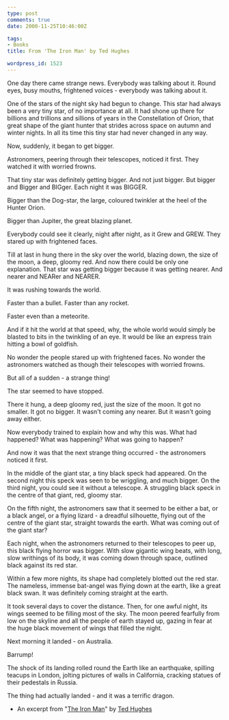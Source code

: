 ```yaml
---
type: post
comments: true
date: 2000-11-25T10:46:00Z

tags:
- Books
title: From 'The Iron Man' by Ted Hughes

wordpress_id: 1523
---
```


One day there came strange news. Everybody was talking about it. Round eyes, busy mouths, frightened voices - everybody was talking about it.   

  

One of the stars of the night sky had begun to change. This star had always been a very tiny star, of no importance at all. It had shone up there for billions and trillions and sillions of years in the Constellation of Orion, that great shape of the giant hunter that strides across space on autumn and winter nights. In all its time this tiny star had never changed in any way.    

  

Now, suddenly, it began to get bigger.   

  

Astronomers, peering through their telescopes, noticed it first. They watched it with worried frowns.   

  

That tiny star was definitely getting bigger. And not just bigger. But bigger and Bigger and BIGger. Each night it was BIGGER.  

  

Bigger than the Dog-star, the large, coloured twinkler at the heel of the Hunter Orion.   

  

Bigger than Jupiter, the great blazing planet.   

  

Everybody could see it clearly, night after night, as it Grew and GREW. They stared up with frightened faces.   

  

Till at last in hung there in the sky over the world, blazing down, the size of the moon, a deep, gloomy red. And now there could be only one explanation. That star was getting bigger because it was getting nearer. And nearer and NEARer and NEARER.  

  

It was rushing towards the world.   

  

Faster than a bullet. Faster than any rocket.   

  

Faster even than a meteorite.   

  

And if it hit the world at that speed, why, the whole world would simply be blasted to bits in the twinkling of an eye. It would be like an express train hitting a bowl of goldfish.   

  

No wonder the people stared up with frightened faces. No wonder the astronomers watched as though their telescopes with worried frowns.   

  

But all of a sudden - a strange thing!   

  

The star seemed to have stopped.   

  

There it hung, a deep gloomy red, just the size of the moon. It got no smaller. It got no bigger. It wasn't coming any nearer. But it wasn't going away either.   

  

Now everybody trained to explain how and why this was. What had happened? What was happening? What was going to happen?  

  

And now it was that the next strange thing occurred - the astronomers noticed it first.   

  

In the middle of the giant star, a tiny black speck had appeared. On the second night this speck was seen to be wriggling, and much bigger. On the third night, you could see it without a telescope. A struggling black speck in the centre of that giant, red, gloomy star.   

  

On the fifth night, the astronomers saw that it seemed to be either a bat, or a black angel, or a flying lizard - a dreadful silhouette, flying out of the centre of the giant star, straight towards the earth. What was coming out of the giant star?   

  

Each night, when the astronomers returned to their telescopes to peer up, this black flying horror was bigger. With slow gigantic wing beats, with long, slow writhings of its body, it was coming down through space, outlined black against its red star.  

  

Within a few more nights, its shape had completely blotted out the red star. The nameless, immense bat-angel was flying down at the earth, like a great black swan. It was definitely coming straight at the earth.   

  

It took several days to cover the distance. Then, for one awful night, its wings seemed to be filling most of the sky. The moon peered fearfully from low on the skyline and all the people of earth stayed up, gazing in fear at the huge black movement of wings that filled the night.   

  

Next morning it landed - on Australia.  

  

Barrump!  

  

The shock of its landing rolled round the Earth like  an earthquake, spilling teacups in London, jolting pictures of walls in California, cracking statues of their pedestals in Russia.  

  

The thing had actually landed - and it was a terrific dragon.  

  

  

   

- An excerpt from "[The Iron Man](http://www.amazon.co.uk/exec/obidos/ASIN/0571141498/026-0515500-5862055)" by [Ted Hughes](http://www.kirjasto.sci.fi/thughes.htm)
